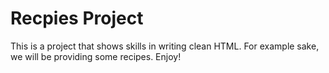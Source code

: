 # Recpies Project

This is a project that shows skills in writing clean HTML. For example sake, we will be providing some recipes. Enjoy!